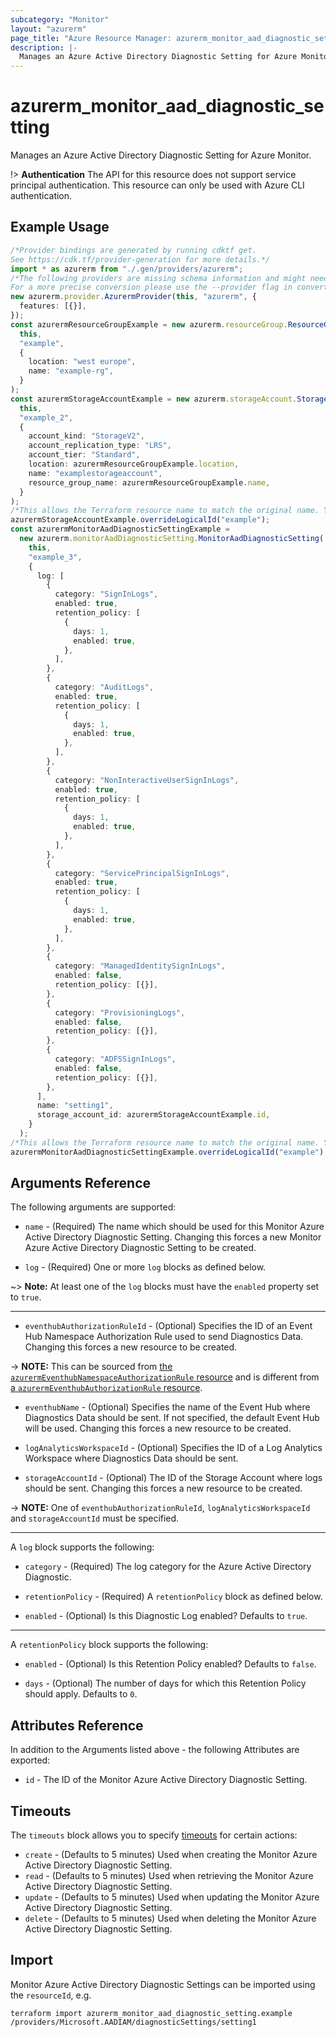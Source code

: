 ```yaml
---
subcategory: "Monitor"
layout: "azurerm"
page_title: "Azure Resource Manager: azurerm_monitor_aad_diagnostic_setting"
description: |-
  Manages an Azure Active Directory Diagnostic Setting for Azure Monitor.
---
```


# azurerm\_monitor\_aad\_diagnostic\_setting

Manages an Azure Active Directory Diagnostic Setting for Azure Monitor.

!> **Authentication** The API for this resource does not support service principal authentication. This resource can only be used with Azure CLI authentication.

## Example Usage

```typescript
/*Provider bindings are generated by running cdktf get.
See https://cdk.tf/provider-generation for more details.*/
import * as azurerm from "./.gen/providers/azurerm";
/*The following providers are missing schema information and might need manual adjustments to synthesize correctly: azurerm.
For a more precise conversion please use the --provider flag in convert.*/
new azurerm.provider.AzurermProvider(this, "azurerm", {
  features: [{}],
});
const azurermResourceGroupExample = new azurerm.resourceGroup.ResourceGroup(
  this,
  "example",
  {
    location: "west europe",
    name: "example-rg",
  }
);
const azurermStorageAccountExample = new azurerm.storageAccount.StorageAccount(
  this,
  "example_2",
  {
    account_kind: "StorageV2",
    account_replication_type: "LRS",
    account_tier: "Standard",
    location: azurermResourceGroupExample.location,
    name: "examplestorageaccount",
    resource_group_name: azurermResourceGroupExample.name,
  }
);
/*This allows the Terraform resource name to match the original name. You can remove the call if you don't need them to match.*/
azurermStorageAccountExample.overrideLogicalId("example");
const azurermMonitorAadDiagnosticSettingExample =
  new azurerm.monitorAadDiagnosticSetting.MonitorAadDiagnosticSetting(
    this,
    "example_3",
    {
      log: [
        {
          category: "SignInLogs",
          enabled: true,
          retention_policy: [
            {
              days: 1,
              enabled: true,
            },
          ],
        },
        {
          category: "AuditLogs",
          enabled: true,
          retention_policy: [
            {
              days: 1,
              enabled: true,
            },
          ],
        },
        {
          category: "NonInteractiveUserSignInLogs",
          enabled: true,
          retention_policy: [
            {
              days: 1,
              enabled: true,
            },
          ],
        },
        {
          category: "ServicePrincipalSignInLogs",
          enabled: true,
          retention_policy: [
            {
              days: 1,
              enabled: true,
            },
          ],
        },
        {
          category: "ManagedIdentitySignInLogs",
          enabled: false,
          retention_policy: [{}],
        },
        {
          category: "ProvisioningLogs",
          enabled: false,
          retention_policy: [{}],
        },
        {
          category: "ADFSSignInLogs",
          enabled: false,
          retention_policy: [{}],
        },
      ],
      name: "setting1",
      storage_account_id: azurermStorageAccountExample.id,
    }
  );
/*This allows the Terraform resource name to match the original name. You can remove the call if you don't need them to match.*/
azurermMonitorAadDiagnosticSettingExample.overrideLogicalId("example");

```

## Arguments Reference

The following arguments are supported:

*   `name` - (Required) The name which should be used for this Monitor Azure Active Directory Diagnostic Setting. Changing this forces a new Monitor Azure Active Directory Diagnostic Setting to be created.

*   `log` - (Required) One or more `log` blocks as defined below.

\~> **Note:** At least one of the `log` blocks must have the `enabled` property set to `true`.

***

* `eventhubAuthorizationRuleId` - (Optional) Specifies the ID of an Event Hub Namespace Authorization Rule used to send Diagnostics Data. Changing this forces a new resource to be created.

\-> **NOTE:** This can be sourced from [the `azurermEventhubNamespaceAuthorizationRule` resource](eventhub_namespace_authorization_rule.html) and is different from [a `azurermEventhubAuthorizationRule` resource](eventhub_authorization_rule.html).

*   `eventhubName` - (Optional) Specifies the name of the Event Hub where Diagnostics Data should be sent. If not specified, the default Event Hub will be used. Changing this forces a new resource to be created.

*   `logAnalyticsWorkspaceId` - (Optional) Specifies the ID of a Log Analytics Workspace where Diagnostics Data should be sent.

*   `storageAccountId` - (Optional) The ID of the Storage Account where logs should be sent. Changing this forces a new resource to be created.

\-> **NOTE:** One of `eventhubAuthorizationRuleId`, `logAnalyticsWorkspaceId` and `storageAccountId` must be specified.

***

A `log` block supports the following:

*   `category` - (Required) The log category for the Azure Active Directory Diagnostic.

*   `retentionPolicy` - (Required) A `retentionPolicy` block as defined below.

*   `enabled` - (Optional) Is this Diagnostic Log enabled? Defaults to `true`.

***

A `retentionPolicy` block supports the following:

*   `enabled` - (Optional) Is this Retention Policy enabled? Defaults to `false`.

*   `days` - (Optional) The number of days for which this Retention Policy should apply. Defaults to `0`.

## Attributes Reference

In addition to the Arguments listed above - the following Attributes are exported:

* `id` - The ID of the Monitor Azure Active Directory Diagnostic Setting.

## Timeouts

The `timeouts` block allows you to specify [timeouts](https://www.terraform.io/language/resources/syntax#operation-timeouts) for certain actions:

* `create` - (Defaults to 5 minutes) Used when creating the Monitor Azure Active Directory Diagnostic Setting.
* `read` - (Defaults to 5 minutes) Used when retrieving the Monitor Azure Active Directory Diagnostic Setting.
* `update` - (Defaults to 5 minutes) Used when updating the Monitor Azure Active Directory Diagnostic Setting.
* `delete` - (Defaults to 5 minutes) Used when deleting the Monitor Azure Active Directory Diagnostic Setting.

## Import

Monitor Azure Active Directory Diagnostic Settings can be imported using the `resourceId`, e.g.

```shell
terraform import azurerm_monitor_aad_diagnostic_setting.example /providers/Microsoft.AADIAM/diagnosticSettings/setting1
```

